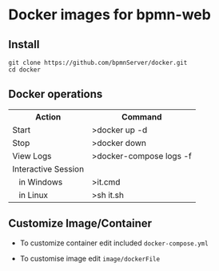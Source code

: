 # Docker images for bpmn-web
## Install
```
git clone https://github.com/bpmnServer/docker.git 
cd docker
```
## Docker operations

<table>
<tr><th>Action</th><th>Command</th></tr>
<tr><td>Start</td><td>>docker up -d</td></tr>
<tr><td>Stop</td><td>>docker down</td></tr>
<tr><td>View Logs</td><td>>docker-compose logs -f</td></tr>
<tr><td>Interactive Session</td><td></td></tr>
<tr><td>&nbsp&nbsp  in Windows</td><td>>it.cmd</td></tr>
<tr><td>&nbsp&nbsp  in Linux</td><td>>sh it.sh</td></tr>
</table>

## Customize Image/Container
- To customize container edit included `docker-compose.yml`

- To customise image edit `image/dockerFile`
